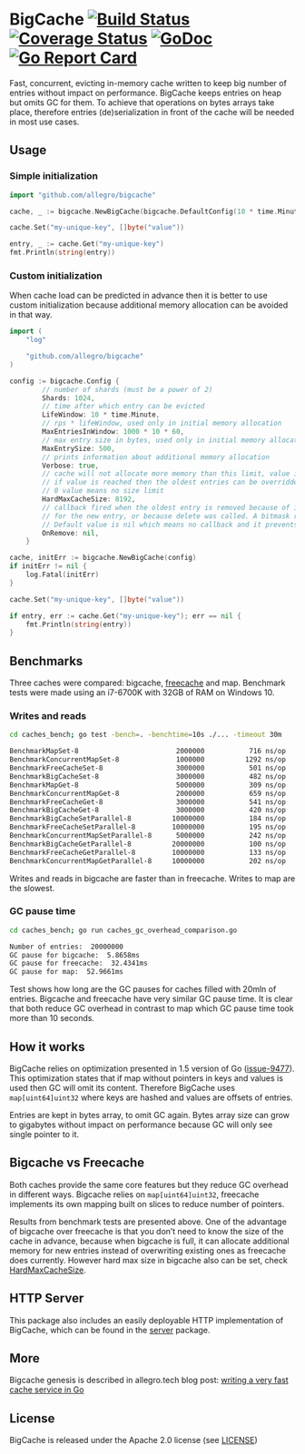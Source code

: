 # BigCache [![Build Status](https://travis-ci.org/allegro/bigcache.svg?branch=master)](https://travis-ci.org/allegro/bigcache)&nbsp;[![Coverage Status](https://coveralls.io/repos/github/allegro/bigcache/badge.svg?branch=master)](https://coveralls.io/github/allegro/bigcache?branch=master)&nbsp;[![GoDoc](https://godoc.org/github.com/allegro/bigcache?status.svg)](https://godoc.org/github.com/allegro/bigcache)&nbsp;[![Go Report Card](https://goreportcard.com/badge/github.com/allegro/bigcache)](https://goreportcard.com/report/github.com/allegro/bigcache)

Fast, concurrent, evicting in-memory cache written to keep big number of entries without impact on performance.
BigCache keeps entries on heap but omits GC for them. To achieve that operations on bytes arrays take place,
therefore entries (de)serialization in front of the cache will be needed in most use cases.

## Usage

### Simple initialization

```go
import "github.com/allegro/bigcache"

cache, _ := bigcache.NewBigCache(bigcache.DefaultConfig(10 * time.Minute))

cache.Set("my-unique-key", []byte("value"))

entry, _ := cache.Get("my-unique-key")
fmt.Println(string(entry))
```

### Custom initialization

When cache load can be predicted in advance then it is better to use custom initialization because additional memory
allocation can be avoided in that way.

```go
import (
	"log"

	"github.com/allegro/bigcache"
)

config := bigcache.Config {
		// number of shards (must be a power of 2)
		Shards: 1024,
		// time after which entry can be evicted
		LifeWindow: 10 * time.Minute,
		// rps * lifeWindow, used only in initial memory allocation
		MaxEntriesInWindow: 1000 * 10 * 60,
		// max entry size in bytes, used only in initial memory allocation
		MaxEntrySize: 500,
		// prints information about additional memory allocation
		Verbose: true,
		// cache will not allocate more memory than this limit, value in MB
		// if value is reached then the oldest entries can be overridden for the new ones
		// 0 value means no size limit
		HardMaxCacheSize: 8192,
		// callback fired when the oldest entry is removed because of its expiration time or no space left
		// for the new entry, or because delete was called. A bitmask representing the reason will be returned.
		// Default value is nil which means no callback and it prevents from unwrapping the oldest entry.
		OnRemove: nil,
	}

cache, initErr := bigcache.NewBigCache(config)
if initErr != nil {
	log.Fatal(initErr)
}

cache.Set("my-unique-key", []byte("value"))

if entry, err := cache.Get("my-unique-key"); err == nil {
	fmt.Println(string(entry))
}
```

## Benchmarks

Three caches were compared: bigcache, [freecache](https://github.com/coocood/freecache) and map.
Benchmark tests were made using an i7-6700K with 32GB of RAM on Windows 10.

### Writes and reads

```bash
cd caches_bench; go test -bench=. -benchtime=10s ./... -timeout 30m

BenchmarkMapSet-8                     	 2000000	       716 ns/op	     336 B/op	       3 allocs/op
BenchmarkConcurrentMapSet-8           	 1000000	      1292 ns/op	     347 B/op	       8 allocs/op
BenchmarkFreeCacheSet-8               	 3000000	       501 ns/op	     371 B/op	       3 allocs/op
BenchmarkBigCacheSet-8                	 3000000	       482 ns/op	     303 B/op	       2 allocs/op
BenchmarkMapGet-8                     	 5000000	       309 ns/op	      24 B/op	       1 allocs/op
BenchmarkConcurrentMapGet-8           	 2000000	       659 ns/op	      24 B/op	       2 allocs/op
BenchmarkFreeCacheGet-8               	 3000000	       541 ns/op	     152 B/op	       3 allocs/op
BenchmarkBigCacheGet-8                	 3000000	       420 ns/op	     152 B/op	       3 allocs/op
BenchmarkBigCacheSetParallel-8        	10000000	       184 ns/op	     313 B/op	       3 allocs/op
BenchmarkFreeCacheSetParallel-8       	10000000	       195 ns/op	     357 B/op	       4 allocs/op
BenchmarkConcurrentMapSetParallel-8   	 5000000	       242 ns/op	     200 B/op	       6 allocs/op
BenchmarkBigCacheGetParallel-8        	20000000	       100 ns/op	     152 B/op	       4 allocs/op
BenchmarkFreeCacheGetParallel-8       	10000000	       133 ns/op	     152 B/op	       4 allocs/op
BenchmarkConcurrentMapGetParallel-8   	10000000	       202 ns/op	      24 B/op	       2 allocs/op
```

Writes and reads in bigcache are faster than in freecache.
Writes to map are the slowest.

### GC pause time

```bash
cd caches_bench; go run caches_gc_overhead_comparison.go

Number of entries:  20000000
GC pause for bigcache:  5.8658ms
GC pause for freecache:  32.4341ms
GC pause for map:  52.9661ms
```

Test shows how long are the GC pauses for caches filled with 20mln of entries.
Bigcache and freecache have very similar GC pause time.
It is clear that both reduce GC overhead in contrast to map
which GC pause time took more than 10 seconds.

## How it works

BigCache relies on optimization presented in 1.5 version of Go ([issue-9477](https://github.com/golang/go/issues/9477)).
This optimization states that if map without pointers in keys and values is used then GC will omit its content.
Therefore BigCache uses `map[uint64]uint32` where keys are hashed and values are offsets of entries.

Entries are kept in bytes array, to omit GC again.
Bytes array size can grow to gigabytes without impact on performance
because GC will only see single pointer to it.

## Bigcache vs Freecache

Both caches provide the same core features but they reduce GC overhead in different ways.
Bigcache relies on `map[uint64]uint32`, freecache implements its own mapping built on
slices to reduce number of pointers.

Results from benchmark tests are presented above.
One of the advantage of bigcache over freecache is that you don’t need to know
the size of the cache in advance, because when bigcache is full,
it can allocate additional memory for new entries instead of
overwriting existing ones as freecache does currently.
However hard max size in bigcache also can be set, check [HardMaxCacheSize](https://godoc.org/github.com/allegro/bigcache#Config).

## HTTP Server

This package also includes an easily deployable HTTP implementation of BigCache, which can be found in the [server](/server) package.

## More

Bigcache genesis is described in allegro.tech blog post: [writing a very fast cache service in Go](http://allegro.tech/2016/03/writing-fast-cache-service-in-go.html)

## License

BigCache is released under the Apache 2.0 license (see [LICENSE](LICENSE))
